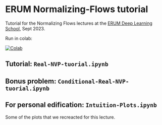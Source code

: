 # ERUM Normalizing-Flows tutorial

Tutorial for the Normalizing Flows lectures at the [ERUM Deep Learning School](https://indico.desy.de/event/37478/timetable/#20230927), Sept 2023.

Run in colab:

[![Colab](https://colab.research.google.com/assets/colab-badge.svg)](https://colab.research.google.com/github/nhartman94/TTT-Normalizing-Flows/blob/main/)

## Tutorial: `Real-NVP-tuorial.ipynb`

## Bonus problem: `Conditional-Real-NVP-tuorial.ipynb`

## For personal edification: `Intuition-Plots.ipynb` 

Some of the plots that we recreacted for this lecture.

